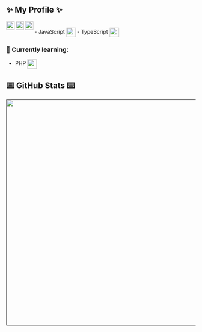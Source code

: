## ✨ My Profile ✨

<a href="https://discord.gg/TwbbsSH">
  <img align="left" alt="My Discord" width="22px" src="https://raw.githubusercontent.com/peterthehan/peterthehan/master/assets/discord.svg" />
</a>
<a href="https://open.spotify.com/user/xc63m43d1zjh4lgtvjgw5x3fr?si=950274a1e52843ce">
  <img align="left" alt="My Spotify" width="22px" src="https://upload.wikimedia.org/wikipedia/commons/1/19/Spotify_logo_without_text.svg" />
</a>
<a href="https://steamcommunity.com/id/dennisy">
  <img align="left" alt="My Steam" width="22px" src="https://upload.wikimedia.org/wikipedia/commons/8/83/Steam_icon_logo.svg" />
</a>

</br>
- JavaScript <img width="25" height="25" align="center" src="https://upload.wikimedia.org/wikipedia/commons/9/99/Unofficial_JavaScript_logo_2.svg">
- TypeScript <img width="25" height="25" align="center" src="https://upload.wikimedia.org/wikipedia/commons/4/4c/Typescript_logo_2020.svg">

### 🍹 Currently learning: 
- PHP <img width="25" height="25" align="center" src="https://upload.wikimedia.org/wikipedia/commons/2/27/PHP-logo.svg">

## ⌨️ GitHub Stats ⌨️
<a href="">
<img align="center" width="600" src="https://github-readme-stats.vercel.app/api?username=Dennis1507&theme=tokyonight&hide_border=true&background=FFFFFF00&count_private=true" />
</a>
